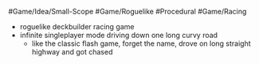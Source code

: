 #Game/Idea/Small-Scope #Game/Roguelike #Procedural #Game/Racing

- roguelike deckbuilder racing game
- infinite singleplayer mode driving down one long curvy road
	- like the classic flash game, forget the name, drove on long straight highway and got chased